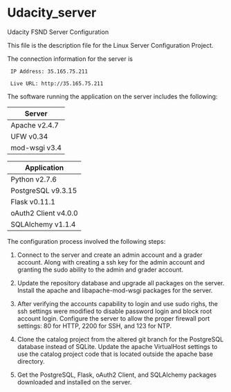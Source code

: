 # Udacity_server
Udacity FSND Server Configuration

This file is the description file for the Linux Server Configuration Project.

The connection information for the server is 

```
 IP Address: 35.165.75.211 

 Live URL: http://35.165.75.211
```

The software running the application on the server includes the following:

|Server|      
|------|      
|Apache v2.4.7|
|UFW v0.34|
|mod-wsgi v3.4|

|Application|
|-----------|
|Python v2.7.6|
|PostgreSQL v9.3.15|
|Flask v0.11.1|
|oAuth2 Client v4.0.0|
|SQLAlchemy v1.1.4|

The configuration process involved the following steps:

1.  Connect to the server and create an admin account and a grader account.  Along with creating a ssh key for the admin account and granting the sudo ability to the admin and grader account.

2.  Update the repository database and upgrade all packages on the server.  Install the apache and libapache-mod-wsgi packages for the server.

3.  After verifying the accounts capability to login and use sudo righs, the ssh settings were modified to disable password login and block root account login.  Configure the server to allow the proper firewall port settings: 80 for HTTP, 2200 for SSH, and 123 for NTP.  

4.  Clone the catalog project from the altered git branch for the PostgreSQL database instead of SQLite.  Update the apache VirtualHost settings to use the catalog project code that is located outside the apache base directory.

5.  Get the PostgreSQL, Flask, oAuth2 Client, and SQLAlchemy packages downloaded and installed on the server.  
